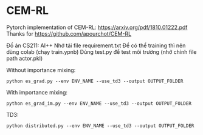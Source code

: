 # CEM-RL
Pytorch implementation of CEM-RL: https://arxiv.org/pdf/1810.01222.pdf
Thanks for https://github.com/apourchot/CEM-RL

Đồ án CS211: AI++
Nhớ tải file requirement.txt 
Để có thể training thì nên dùng colab (chạy train.ypnb)
Dùng test.py để test môi trường (nhớ chỉnh file path actor.pkl)


Without importance mixing:
```console
python es_grad.py --env ENV_NAME --use_td3 --output OUTPUT_FOLDER
```

With importance mixing:
```console
python es_grad_im.py --env ENV_NAME --use_td3 --output OUTPUT_FOLDER
```

TD3:
```console
python distributed.py --env ENV_NAME --use_td3 --output OUTPUT_FOLDER
```